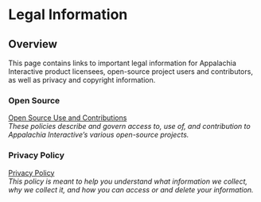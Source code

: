 # Legal Information

## Overview

This page contains links to important legal information for Appalachia Interactive product licensees, open-source project users and contributors, as well as privacy and copyright information.

### Open Source

[Open Source Use and Contributions](https://appalachiainteractive.com/legal/open-source)  
*These policies describe and govern access to, use of, and contribution to Appalachia Interactive’s various open-source projects.*  

### Privacy Policy

[Privacy Policy](https://appalachiainteractive.com/legal/privacy-policy)  
*This policy is meant to help you understand what information we collect, why we collect it, and how you can access or and delete your information.*
